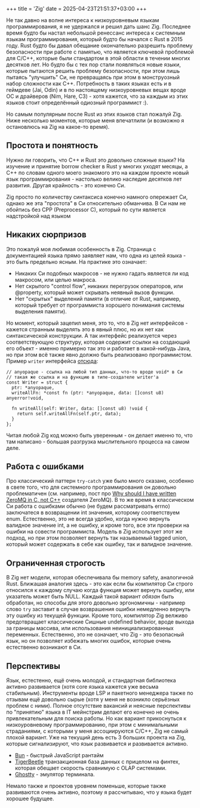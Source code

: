 +++
title = 'Zig'
date = 2025-04-23T21:51:37+03:00
+++

Не так давно на волне интереса к низкоуровневым языкам программирования, я не удержался и решил дать шанс Zig.
Последнее время будто бы настал небольшой ренессанс интереса к системным языкам программирования, который будто бы начался с
Rust в 2015 году. Rust будто бы давал обещание окончательно разрешить
проблему безопасности при работе с памятью, что является ключевой
проблемой для C/C++, которые были стандартом в этой области в течении
многих десятков лет. Но будто бы с тех пор стали появляться новые языки, которые пытаются решить проблему безопасности, при этом
лишь пытаясь "улучшить" Си, не превращаясь при этом в монструозный
набор сложности как C++. Потребность в таких языках есть и в геймдеве (Jai, Odin) и в по настоящему низкоуровневых вещах вроде ОС и драйверов (Nim, Hare, C3) - хотя кажется, что за каждым из этих языков стоит определённый одиозный программист :).

Но самым популярным после Rust из этих языков стал пожалуй Zig.
Ниже несколько моментов, которые меня впечатлили (и возможно я остановлюсь на Zig на какое-то время).

## Простота и понятность

Нужно ли говорить, что C++ и Rust это довольно сложные языки?
На изучение и принятие borrow checker в Rust у многих уходят месяцы, а С++ по словам одного моего знакомого это на каждом проекте новый язык программирования - настолько велико наследие десятков лет развития. Другая крайность - это конечно Си.

Zig просто по количеству синтаксиса конечно намного опережает Си,
однако же эта "простота" в Си относительно обманчива. 
В Си нам не обойтись без CPP (Preprocessor C), который по сути
является надстройкой над языком

## Никаких сюрпризов

Это пожалуй моя любимая особенность в Zig. Страница с документацией языка прямо заявляет нам, что одна из целей языка - это быть предельно ясным. На практике это означает:

- Никаких Си подобных макросов - не нужно гадать является ли код
макросом, или целью макроса.
- Нет скрытого "control flow", никаких перегрузок операторов, или @property, который может скрывать неявный вызов функции.
- Нет "скрытых" выделений памяти (в отличие от Rust, например, который требует от программиста хорошего понимания системы выделения памяти).

Но момент, который зацепил меня, это то, что в Zig нет интерфейсов - кажется странным выделять это в явный плюс, но их
нет как синтаксической конструкции. А так интерфейс реализуется через соответствующую структуру, которая содержит ссылки на создающий его
объект - именно примерно так это и работает в какой-нибудь Java, но при этом всё также явно должно быть реализовано программистом.
Пример `writer` интерфейса [отсюда](https://www.openmymind.net/Zig-Interfaces/):

```zig
// anyopaque - ссылка на любой тип данных, что-то вроде void* в Си
// такая же ссылка и на функцию в типе-создателе writer'a
const Writer = struct {
  ptr: *anyopaque,
  writeAllFn: *const fn (ptr: *anyopaque, data: []const u8) anyerror!void,

  fn writeAll(self: Writer, data: []const u8) !void {
    return self.writeAllFn(self.ptr, data);
  }
};
```

Читая любой Zig код можно быть уверенным - он делает именно то, что там написано - большая разгрузка мыслительного процесса на самом деле.

## Работа с ошибками

Про классический паттерн `try-catch` уже было много сказано, особенно в свете того, что для системного программирования он довольно проблематичен (см. например, пост про [Why should I have written ZeroMQ in C, not C++](https://250bpm.com/blog:4/) создателя ZeroMQ).
В то же время в классическом Си работа с ошибками обычно (не будем рассматривать errno) заключатеся в возвращении int значения, которому соответствуем enum. Естественно, это не всегда удобно, когда нужно
вернуть валидное значение int, а не ошибку, и кроме того, все эти
проверки на ошибки на совести программиста.
Модель в Zig использует этот же подход, но при этом позволяет вернуть
так называемый tagged union, который может содержать в себе как ошибку, так и валидное значение.

## Ограниченная строгость

В Zig нет модели, которая обеспечивала бы memory safety, аналогичной Rust. Ближашая аналогия здесь - это как если бы компилятор Си строго относился к каждому случаю когда функция может вернуть ошибку, или
указатель может быть NULL. Каждый такой вариант *обязан* быть обработан, но способы для этого довольно эргономичны - например слово `try` заставит в случае возврашения ошибки немедленно вернуть эту ошибку из текущей функции. Кроме того, компилятор Zig велживо предотвращает классические Сишные undefined behavior, вроде выхода за границы массива, или использования неинициализированных переменных.
Естественно, это не означает, что Zig - это безопасный язык, но он позволяет избежать многих ошибок, которые очень естественно возникают в Си.

## Перспективы

Язык, естестенно, ещё очень молодой, и стандартная библиотека активно развивается (хотя core языка кажется уже весьма стабильным).
Инструменты вроде LSP и пакетного менеджера также по отзывам
ещё довольно сырые (хотя у меня не возникло серьёзных проблем с ними).
Полное отсутствие вакансий и неясные перспективы по "принятию" языка в
IT мейнстрим делают его конечно не очень привлекательным для поиска работы.
Но как вариант прикоснуться к низкоуровневому программированию,
при этом с минимальными страданиями, с которыми у меня ассоциируются
C/C++, Zig не самый плохой вариант. Уже на текущий день есть 3 больших проекта на Zig, которые сигнализируют, что язык развивается и развивается активно.

- [Bun](https://github.com/oven-sh/bun) - быстрый JavaScript рантайм
- [TigerBeetle](https://github.com/tigerbeetledb/tigerbeetle) транзакционная база данных с прицелом на финтех, которая обещает скорость сравнимую с OLAP системами.
- [Ghostty](https://github.com/ghostty-org/ghostty) - эмулятор терминала.

Немало также и проектов уровнем поменьше, которые также развиваются очень активно, поэтому я рассчитываю, что у языка будет хорошее будущее.

